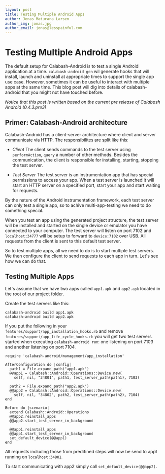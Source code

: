 ```yaml
---
layout: post
title: Testing Multiple Android Apps
author: Jonas Maturana Larsen
author_img: jonas.jpg
author_email: jonas@lesspainful.com
---
```


Testing Multiple Android Apps
=============================
The default setup for Calabash-Android is to test a single Android application at a time.
`calabash-android gen` wil generate hooks that will install, launch and uninstall at appropriate times to support the single app use case. However, sometimes it can be useful to interact with multiple apps at the same time. This blog post will dig into details of calabash-android that you might not have touched before.



*Notice that this post is written based on the current pre release of Calabash Android (0.4.3.pre3)*


Primer: Calabash-Android architecture
---------------------------------------

Calabash-Android has a client-server architecture where client and server communicate via HTTP. The responsibilites are split like this:

* *Client*
  The client sends commands to the test server using `performAction`, `query` a number of other methods.
  Besides the communication, the client is responsible for installing, starting, stopping the test server.

* *Test Server*
  The test server is an instrumentation app that has special permissions to access your app. When a test server is launched it will start an HTTP server on a specified port, start your app and start waiting for requests.

By the nature of the Android instrumentation framework, each test server can only test a single app, so to achive multi-app-testing we need to do something special.

When you test an app using the generated project structure, the test server will be installed and started on the single device or emulator you have connected to your computer. The test server will listen on port 7102 and `localhost:34777` will be setup to forward to `device:7102` over USB. All requests from the client is sent to this default test server.

So to test multiple apps, all we need to do is to start multiple test servers. We then configure the client to send requests to each app in turn. Let's see how we can do that.

Testing Multiple Apps
---------------------

Let's assume that we have two apps called `app1.apk` and `app2.apk` located in the root of our project folder.

Create the test servers like this:

    calabash-android build app1.apk
    calabash-android build app2.apk


If you put the following in your `features/support/app_installation_hooks.rb` and remove `features/support/app_life_cycle_hooks.rb` you will get two test servers started when executing `calabash-android run`: one listening on port 7103 and another listening on port 7104.

    require 'calabash-android/management/app_installation'

    AfterConfiguration do |config|
      path1 = File.expand_path("app1.apk")
      @@app1 = Calabash::Android::Operations::Device.new(
        self, nil, "34801", path1, test_server_path(path1), 7103)

      path2 = File.expand_path("app2.apk")
      @@app2 = Calabash::Android::Operations::Device.new(
        self, nil, "34802", path2, test_server_path(path2), 7104)
    end

    Before do |scenario|
      extend Calabash::Android::Operations
      @@app2.reinstall_apps
      @@app2.start_test_server_in_background

      @@app1.reinstall_apps
      @@app1.start_test_server_in_background
      set_default_device(@@app1)
    end

All requests including those from predifined steps will now be send to app1 running on `localhost:34801`.

To start communicating with app2 simply call `set_default_device(@@app2)`.

